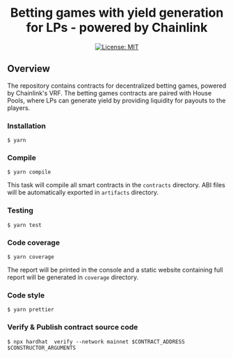 <div align="center">

# Betting games with yield generation for LPs - powered by Chainlink

[![License: MIT](https://img.shields.io/badge/License-MIT-yellow.svg)](https://opensource.org/licenses/MIT)

</div>

## Overview

The repository contains contracts for decentralized betting games, powered by Chainlink's VRF. The betting games contracts are paired with House Pools, where LPs can generate yield by providing liquidity for payouts to the players.

### Installation

```console
$ yarn
```

### Compile

```console
$ yarn compile
```

This task will compile all smart contracts in the `contracts` directory.
ABI files will be automatically exported in `artifacts` directory.

### Testing

```console
$ yarn test
```

### Code coverage

```console
$ yarn coverage
```

The report will be printed in the console and a static website containing full report will be generated in `coverage` directory.

### Code style

```console
$ yarn prettier
```

### Verify & Publish contract source code

```console
$ npx hardhat  verify --network mainnet $CONTRACT_ADDRESS $CONSTRUCTOR_ARGUMENTS
```
